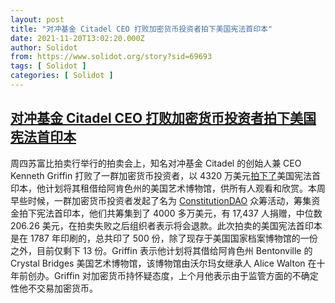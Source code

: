 ```yaml
---
layout: post
title: "对冲基金 Citadel CEO 打败加密货币投资者拍下美国宪法首印本"
date: 2021-11-20T13:02:20.000Z
author: Solidot
from: https://www.solidot.org/story?sid=69693
tags: [ Solidot ]
categories: [ Solidot ]
---
```

<!--1637413340000-->
[对冲基金 Citadel CEO 打败加密货币投资者拍下美国宪法首印本](https://www.solidot.org/story?sid=69693)
------

<div>
周四苏富比拍卖行举行的拍卖会上，知名对冲基金 Citadel 的创始人兼 CEO Kenneth Griffin 打败了一群加密货币投资者，以 4320 万美元<a href="https://slashdot.org/story/21/11/19/211232/citadel-ceo-ken-griffin-outbid-a-group-of-crypto-investors-for-copy-of-us-constitution">拍下了</a>美国宪法首印本，他计划将其租借给阿肯色州的美国艺术博物馆，供所有人观看和欣赏。本周早些时候，一群加密货币投资者发起了名为 <a href="https://www.constitutiondao.com/">ConstitutionDAO</a> 众筹活动，筹集资金拍下宪法首印本，他们共筹集到了 4000 多万美元，有 17,437 人捐赠，中位数 206.26 美元，在拍卖失败之后组织者表示将会退款。此次拍卖的美国宪法首印本是在 1787 年印刷的，总共印了 500 份，除了现存于美国国家档案博物馆的一份之外，目前仅剩下 13 份。Griffin 表示他计划将其借给阿肯色州 Bentonville 的 Crystal Bridges 美国艺术博物馆，该博物馆由沃尔玛女继承人 Alice Walton 在十年前创办。Griffin 对加密货币持怀疑态度，上个月他表示由于监管方面的不确定性他不交易加密货币。<br>
</div>
